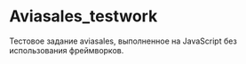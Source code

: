 # Aviasales_testwork
Тестовое задание aviasales, выполненное на JavaScript без использования фреймворков.
